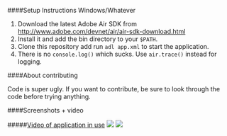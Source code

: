 ####Setup Instructions Windows/Whatever

1. Download the latest Adobe Air SDK from http://www.adobe.com/devnet/air/air-sdk-download.html
2. Install it and add the bin directory to your `$PATH`.
3. Clone this repository add run `adl app.xml` to start the application.
4. There is no `console.log()` which sucks. Use `air.trace()` instead for logging.

####About contributing

Code is super ugly. If you want to contribute, be sure to look through the code before trying anything.

####Screenshots + video

#####[Video of application in use](https://d1wst0behutosd.cloudfront.net/videos/236722.mp4)
![](http://u.cubeupload.com/Horo/NDzir0.png)
![](http://u.cubeupload.com/Horo/76RNp4.png)